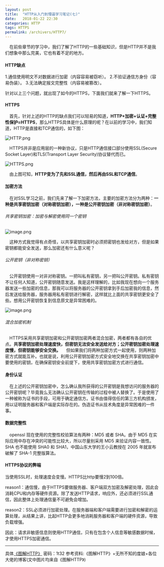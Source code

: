 ```yaml
---
layout: post
title:  "HTTP从入门到懵逼学习笔记(七)"
date:   2018-01-22 22:30
categories: HTTP
tags: HTTPS
permalink: /archivers/HTTP7/
---
```


&emsp;在前些章节的学习中，我们了解了HTTP的一些基础知识，但是HTTP并不是我们想象中那么完美，它也有着不足的地方。
#### HTTP缺点
1.通信使用明文不对数据进行加密（内容容易被窃听）。
2.不验证通信方身份（容易伪装）。
3.无法确定报文完整性（内容易被篡改）。

针对以上三个问题，就出现了如今的HTTPS，下面我们就来了解一下HTTPS。
#### HTTPS
&emsp;首先，针对上述的HTTP的缺点我们可以轻易的知道，**HTTP+加密+认证+完整性保护=HTTPS**，那么HTTPS具体是什么原理的呢？在以前的学习中，我们知道，HTTP是直接和TCP通信的，如下图：

![HTTP.png](http://upload-images.jianshu.io/upload_images/8918083-e67cc18d4e9f896d.png?imageMogr2/auto-orient/strip%7CimageView2/2/w/1240)

&emsp;HTTPS并非是应用层的一种新协议，只是HTTP通信接口部分使用SSL(Secure Socket Layer)和TLS(Transport Layer Security)协议替代而已。

![HTTPS.png](http://upload-images.jianshu.io/upload_images/8918083-a74b03cd5bf95779.png?imageMogr2/auto-orient/strip%7CimageView2/2/w/1240)

&emsp;由上图可知，**HTTP变为了先和SSL通信，然后再由SSL和TCP通信**。
#### 加密方法
&emsp;在对SSL学习之前，我们先来了解一下加密方法，主要的加密方法分为两种：**一种是共享密钥加密（对称密钥加密），一种是公开密钥加密（非对称密钥加密）**。
###### 共享密钥加密：加密与解密使用同一个密钥

![image.png](http://upload-images.jianshu.io/upload_images/8918083-016a3c824977419b.png?imageMogr2/auto-orient/strip%7CimageView2/2/w/1240)

&emsp;这种方式我觉得有点奇怪，以共享密钥加密时必须把密钥也发给对方，但是如果密钥都能安全发送，那么加密还有什么意义呢？
###### 公开密钥（非对称密钥）
&emsp;公开密钥使用一对非对称密钥。一把叫私有密钥，另一把叫公开密钥。私有密钥不让任何人知道，公开密钥随意发送。我是这样理解的，比如我现在想向一个服务器发送一些加密的信息，那我可以将服务器的公开密钥拿到手后加密我的信息，然后发送给服务器，服务器用私有密钥进行解密，这样就比上面的共享密钥更安全了些。想用公开密钥恢复到信息原文是异常困难的。

![image.png](http://upload-images.jianshu.io/upload_images/8918083-ca1205f2ca9f0376.png?imageMogr2/auto-orient/strip%7CimageView2/2/w/1240)

###### 混合加密机制
&emsp;HTTPS采用共享密钥加密和公开密钥加密两者混合加密，两者都有各自的优点。**共享密钥加密处理速度快，但密钥无法安全发送给对方；公开密钥加密处理速度慢，但密钥能够安全交换。**
&emsp;但如果我们将两种加密方式一起使用，则两种加密方式就能互补。也就是说，利用公开密钥加密方式安全地交换在共享密钥加密中要使用的密钥，在确保密钥安全前提下，使用共享密钥加密方式进行通信。

#### 身份认证
&emsp;在上述的公开密钥加密中，怎么确认我所获得的公开密钥是我想访问的服务器的公开密钥呢？毕竟我么无法确认公开密钥在传输的过程中被人替换了。于是使用了一种被称为证书的手段，可用于确定通信方。证书由值得信任的第三方机构颁发，用以证明服务器和客户端是实际存在的。伪造证书从技术角度是异常困难的一件事。

#### 数据完整性

&emsp;openssl 现在使用的完整性校验算法有两种：MD5 或者 SHA。由于 MD5 在实际应用中存在冲突的可能性比较大，所以尽量别采用 MD5 来验证内容一致性。SHA 也不能使用 SHA0 和 SHA1，中国山东大学的王小云教授在 2005 年就宣布破解了 SHA-1 完整版算法。

#### HTTPS协议的弊端
当使用SSL时，处理速度会变慢。HTTPS比http要慢2到100倍。

reason1：通信慢，由于HTTPS要做服务器、客户端双方加密及解密处理，因此会消耗CPU和内存等硬件资源。除了发送HTTP请求，响应外，还必须进行SSL通信，因此整体上处理通信量不可避免会增加。

reason2：SSL必须进行加密处理。在服务器端和客户端需要进行加密和解密的运算处理，从结果上讲，比起HTTP会更多地消耗服务器和客户端的硬件资源，导致负载增强。

因此：请求非敏感信息则使用HTTP通信，只有在包含个人信息等敏感数据时候，才使用HTTPS加密通信。

---
具体[《图解HTTP》](https://pan.baidu.com/s/1dGSPXLn)  密码：1t32
参考资料:《图解HTTP》+无所不知的度娘+各位大佬的博客(文中图片均来自《图解HTTP》)
